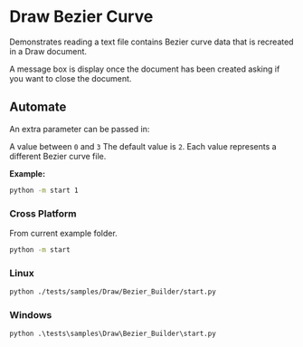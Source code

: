 # Draw Bezier Curve

Demonstrates reading a text file contains Bezier curve data that is recreated in a Draw document.

A message box is display once the document has been created asking if you want to close the document.

## Automate

An extra parameter can be passed in:

A value between `0` and `3` The default value is `2`.
Each value represents a different Bezier curve file.

**Example:**

```sh
python -m start 1
```

### Cross Platform

From current example folder.

```sh
python -m start
```

### Linux

```sh
python ./tests/samples/Draw/Bezier_Builder/start.py
```

### Windows

```ps
python .\tests\samples\Draw\Bezier_Builder\start.py
```
